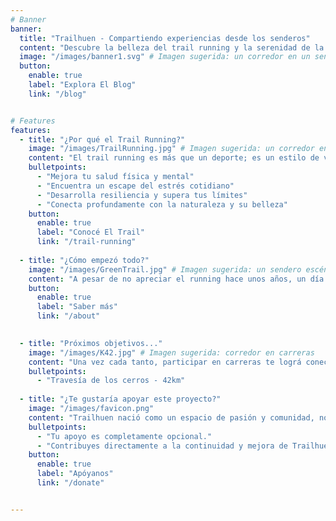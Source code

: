 ```yaml
---
# Banner
banner:
  title: "Trailhuen - Compartiendo experiencias desde los senderos"
  content: "Descubre la belleza del trail running y la serenidad de la naturaleza a través de experiencias, aventuras y relatos personales."
  image: "/images/banner1.svg" # Imagen sugerida: un corredor en un sendero montañoso.
  button:
    enable: true
    label: "Explora El Blog"
    link: "/blog"


# Features
features:
  - title: "¿Por qué el Trail Running?"
    image: "/images/TrailRunning.jpg" # Imagen sugerida: un corredor en acción.
    content: "El trail running es más que un deporte; es un estilo de vida. Conéctate con la naturaleza y disfruta de la aventura."
    bulletpoints:
      - "Mejora tu salud física y mental"
      - "Encuentra un escape del estrés cotidiano"
      - "Desarrolla resiliencia y supera tus límites"
      - "Conecta profundamente con la naturaleza y su belleza"
    button:
      enable: true
      label: "Conocé El Trail"
      link: "/trail-running"
      
  - title: "¿Cómo empezó todo?"
    image: "/images/GreenTrail.jpg" # Imagen sugerida: un sendero escénico.
    content: "A pesar de no apreciar el running hace unos años, un día surgió el deseo de correr un maratón. Sin embargo, sabía que ese sueño, no se lograría de la noche a la mañana..."
    button:
      enable: true
      label: "Saber más"
      link: "/about"

  
  - title: "Próximos objetivos..."
    image: "/images/K42.jpg" # Imagen sugerida: corredor en carreras
    content: "Una vez cada tanto, participar en carreras te lográ conectar con la inmensa comunidad del trail, y te ayuda a ver el progreso logrado. Estos abarcan mis próximos deseos:"
    bulletpoints:
      - "Travesía de los cerros - 42km"
      
  - title: "¿Te gustaría apoyar este proyecto?"  
    image: "/images/favicon.png"  
    content: "Trailhuen nació como un espacio de pasión y comunidad, no como un negocio. Por eso, he decidido mantenerlo libre de anuncios intrusivos que puedan afectar tu experiencia. Si valoras mi contenido y quieres ayudarme a mantener el proyecto en marcha, tu aporte será recibido con gratitud."  
    bulletpoints:  
      - "Tu apoyo es completamente opcional."  
      - "Contribuyes directamente a la continuidad y mejora de Trailhuen."  
    button:  
      enable: true  
      label: "Apóyanos"  
      link: "/donate"  


---
```

